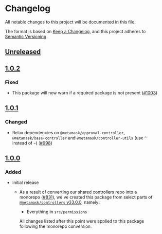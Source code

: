 # Changelog
All notable changes to this project will be documented in this file.

The format is based on [Keep a Changelog](https://keepachangelog.com/en/1.0.0/),
and this project adheres to [Semantic Versioning](https://semver.org/spec/v2.0.0.html).

## [Unreleased]

## [1.0.2]
### Fixed
- This package will now warn if a required package is not present ([#1003](https://github.com/MetaMask/controllers/pull/1003))

## [1.0.1]
### Changed
- Relax dependencies on `@metamask/approval-controller`, `@metamask/base-controller` and `@metamask/controller-utils` (use `^` instead of `~`) ([#998](https://github.com/MetaMask/controllers/pull/998))

## [1.0.0]
### Added
- Initial release
  - As a result of converting our shared controllers repo into a monorepo ([#831](https://github.com/MetaMask/controllers/pull/831)), we've created this package from select parts of [`@metamask/controllers` v33.0.0](https://github.com/MetaMask/controllers/tree/v33.0.0), namely:
    - Everything in `src/permissions`

    All changes listed after this point were applied to this package following the monorepo conversion.

[Unreleased]: https://github.com/MetaMask/controllers/compare/@metamask/permission-controller@1.0.2...HEAD
[1.0.2]: https://github.com/MetaMask/controllers/compare/@metamask/permission-controller@1.0.1...@metamask/permission-controller@1.0.2
[1.0.1]: https://github.com/MetaMask/controllers/compare/@metamask/permission-controller@1.0.0...@metamask/permission-controller@1.0.1
[1.0.0]: https://github.com/MetaMask/controllers/releases/tag/@metamask/permission-controller@1.0.0
